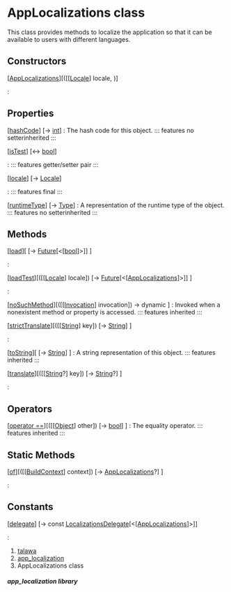 
<div>

# AppLocalizations class

</div>


This class provides methods to localize the application so that it can
be available to users with different languages.



## Constructors

[[AppLocalizations](../utils_app_localization/AppLocalizations/AppLocalizations.md)][([[[Locale](https://api.flutter.dev/flutter/dart-ui/Locale-class.md)] locale, )]

:   



## Properties

[[hashCode](https://api.flutter.dev/flutter/dart-core/Object/hashCode.html)] [→ [int](https://api.flutter.dev/flutter/dart-core/int-class.html)]
:   The hash code for this object.
    ::: features
    no setterinherited
    :::

[[isTest](../utils_app_localization/AppLocalizations/isTest.md)] [↔ [bool](https://api.flutter.dev/flutter/dart-core/bool-class.html)]

:   ::: features
    getter/setter pair
    :::

[[locale](../utils_app_localization/AppLocalizations/locale.md)] [→ [Locale](https://api.flutter.dev/flutter/dart-ui/Locale-class.html)]

:   ::: features
    final
    :::

[[runtimeType](https://api.flutter.dev/flutter/dart-core/Object/runtimeType.html)] [→ [Type](https://api.flutter.dev/flutter/dart-core/Type-class.html)]
:   A representation of the runtime type of the object.
    ::: features
    no setterinherited
    :::



## Methods

[[load](../utils_app_localization/AppLocalizations/load.md)][ [→ [Future](https://api.flutter.dev/flutter/dart-core/Future-class.html)[\<[[bool](https://api.flutter.dev/flutter/dart-core/bool-class.html)]\>]] ]

:   

[[loadTest](../utils_app_localization/AppLocalizations/loadTest.md)][([[[Locale](https://api.flutter.dev/flutter/dart-ui/Locale-class.md)] locale]) [→ [Future](https://api.flutter.dev/flutter/dart-core/Future-class.html)[\<[[AppLocalizations](../utils_app_localization/AppLocalizations-class.md)]\>]] ]

:   

[[noSuchMethod](https://api.flutter.dev/flutter/dart-core/Object/noSuchMethod.html)][([[[Invocation](https://api.flutter.dev/flutter/dart-core/Invocation-class.md)] invocation]) → dynamic ]
:   Invoked when a nonexistent method or property is accessed.
    ::: features
    inherited
    :::

[[strictTranslate](../utils_app_localization/AppLocalizations/strictTranslate.md)][([[[String](https://api.flutter.dev/flutter/dart-core/String-class.md)] key]) [→ [String](https://api.flutter.dev/flutter/dart-core/String-class.html)] ]

:   

[[toString](https://api.flutter.dev/flutter/dart-core/Object/toString.html)][ [→ [String](https://api.flutter.dev/flutter/dart-core/String-class.html)] ]
:   A string representation of this object.
    ::: features
    inherited
    :::

[[translate](../utils_app_localization/AppLocalizations/translate.md)][([[[String](https://api.flutter.dev/flutter/dart-core/String-class.md)?] key]) [→ [String](https://api.flutter.dev/flutter/dart-core/String-class.html)?] ]

:   



## Operators

[[operator ==](https://api.flutter.dev/flutter/dart-core/Object/operator_equals.html)][([[[Object](https://api.flutter.dev/flutter/dart-core/Object-class.md)] other]) [→ [bool](https://api.flutter.dev/flutter/dart-core/bool-class.html)] ]
:   The equality operator.
    ::: features
    inherited
    :::



## Static Methods

[[of](../utils_app_localization/AppLocalizations/of.md)][([[[BuildContext](https://api.flutter.dev/flutter/widgets/BuildContext-class.md)] context]) [→ [AppLocalizations](../utils_app_localization/AppLocalizations-class.md)?] ]

:   



## Constants

[[delegate](../utils_app_localization/AppLocalizations/delegate-constant.md)] [→ const [LocalizationsDelegate](https://api.flutter.dev/flutter/widgets/LocalizationsDelegate-class.html)[\<[[AppLocalizations](../utils_app_localization/AppLocalizations-class.md)]\>]]

:   







1.  [talawa](../index.md)
2.  [app_localization](../utils_app_localization/)
3.  AppLocalizations class

##### app_localization library







